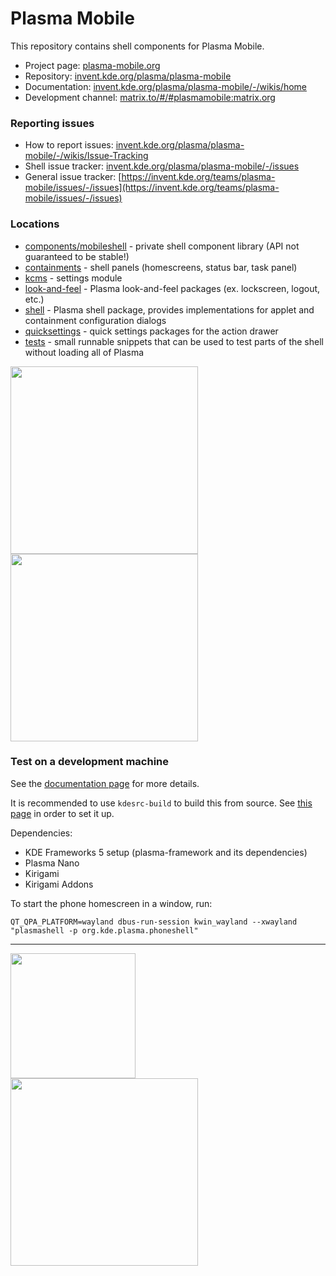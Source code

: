 <!--
- SPDX-FileCopyrightText: None 
- SPDX-License-Identifier: CC0-1.0
-->

# Plasma Mobile

This repository contains shell components for Plasma Mobile.

* Project page: [plasma-mobile.org](https://plasma-mobile.org)
* Repository: [invent.kde.org/plasma/plasma-mobile](https://invent.kde.org/plasma/plasma-mobile)
* Documentation: [invent.kde.org/plasma/plasma-mobile/-/wikis/home](https://invent.kde.org/plasma/plasma-mobile/-/wikis/home)
* Development channel: [matrix.to/#/#plasmamobile:matrix.org](https://matrix.to/#/#plasmamobile:matrix.org)

### Reporting issues
* How to report issues: [invent.kde.org/plasma/plasma-mobile/-/wikis/Issue-Tracking](https://invent.kde.org/plasma/plasma-mobile/-/wikis/Issue-Tracking)
* Shell issue tracker: [invent.kde.org/plasma/plasma-mobile/-/issues](https://invent.kde.org/plasma/plasma-mobile/-/issues)
* General issue tracker: [https://invent.kde.org/teams/plasma-mobile/issues/-/issues](https://invent.kde.org/teams/plasma-mobile/issues/-/issues)

### Locations
* [components/mobileshell](components/mobileshell) - private shell component library (API not guaranteed to be stable!)
* [containments](containments) - shell panels (homescreens, status bar, task panel)
* [kcms](kcms) - settings module
* [look-and-feel](look-and-feel/contents) - Plasma look-and-feel packages (ex. lockscreen, logout, etc.)
* [shell](shell) - Plasma shell package, provides implementations for applet and containment configuration dialogs
* [quicksettings](quicksettings) - quick settings packages for the action drawer
* [tests](tests) - small runnable snippets that can be used to test parts of the shell without loading all of Plasma

<img src="/screenshots/homescreen-halcyon" width=300px/>
<img src="/screenshots/homescreen-folio" width=300px/>

### Test on a development machine

See the [documentation page](https://invent.kde.org/plasma/plasma-mobile/-/wikis/Building-and-Testing-Locally) for more details.

It is recommended to use `kdesrc-build` to build this from source. See [this page](https://community.kde.org/Get_Involved/development) in order to set it up.

Dependencies:
* KDE Frameworks 5 setup (plasma-framework and its dependencies)
* Plasma Nano
* Kirigami
* Kirigami Addons

To start the phone homescreen in a window, run:
```
QT_QPA_PLATFORM=wayland dbus-run-session kwin_wayland --xwayland "plasmashell -p org.kde.plasma.phoneshell"
```

---

<img src="https://invent.kde.org/plasma/plasma-mobile/-/wikis/uploads/19a607bb68faa76bbc9f888e33a3aa9a/konqi-calling.png" width=200px>

<br/>

<img src="https://invent.kde.org/plasma/plasma-mobile/-/wikis/uploads/9238173a7cae1d8832d83350eda74f85/developers.png" width=300px>
